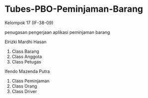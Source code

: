 # Tubes-PBO-Peminjaman-Barang
Kelompok 17 (IF-38-09)

penugasan pengerjaan aplikasi peminjaman barang

Elrizki Mardhi Hasan
1. Class Barang
2. Class Anggota
3. Class Petugas

Ifendo Mazenda Putra
1. Class Peminjaman
2. Class Orang
3. Class Driver
